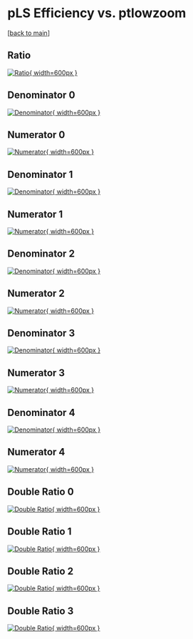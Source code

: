 # pLS Efficiency vs. ptlowzoom

[[back to main](./)]



## Ratio

[![Ratio](../mtv/var/pLS_loweta_211_0_eff_ptlowzoom.png){ width=600px }](../mtv/var/pLS_loweta_211_0_eff_ptlowzoom.pdf)

## Denominator 0

[![Denominator](../mtv/den/pLS_loweta_211_0_eff_ptlowzoom_den0.png){ width=600px }](../mtv/den/pLS_loweta_211_0_eff_ptlowzoom_den0.pdf)

## Numerator 0

[![Numerator](../mtv/num/pLS_loweta_211_0_eff_ptlowzoom_num0.png){ width=600px }](../mtv/num/pLS_loweta_211_0_eff_ptlowzoom_num0.pdf)

## Denominator 1

[![Denominator](../mtv/den/pLS_loweta_211_0_eff_ptlowzoom_den1.png){ width=600px }](../mtv/den/pLS_loweta_211_0_eff_ptlowzoom_den1.pdf)

## Numerator 1

[![Numerator](../mtv/num/pLS_loweta_211_0_eff_ptlowzoom_num1.png){ width=600px }](../mtv/num/pLS_loweta_211_0_eff_ptlowzoom_num1.pdf)

## Denominator 2

[![Denominator](../mtv/den/pLS_loweta_211_0_eff_ptlowzoom_den2.png){ width=600px }](../mtv/den/pLS_loweta_211_0_eff_ptlowzoom_den2.pdf)

## Numerator 2

[![Numerator](../mtv/num/pLS_loweta_211_0_eff_ptlowzoom_num2.png){ width=600px }](../mtv/num/pLS_loweta_211_0_eff_ptlowzoom_num2.pdf)

## Denominator 3

[![Denominator](../mtv/den/pLS_loweta_211_0_eff_ptlowzoom_den3.png){ width=600px }](../mtv/den/pLS_loweta_211_0_eff_ptlowzoom_den3.pdf)

## Numerator 3

[![Numerator](../mtv/num/pLS_loweta_211_0_eff_ptlowzoom_num3.png){ width=600px }](../mtv/num/pLS_loweta_211_0_eff_ptlowzoom_num3.pdf)

## Denominator 4

[![Denominator](../mtv/den/pLS_loweta_211_0_eff_ptlowzoom_den4.png){ width=600px }](../mtv/den/pLS_loweta_211_0_eff_ptlowzoom_den4.pdf)

## Numerator 4

[![Numerator](../mtv/num/pLS_loweta_211_0_eff_ptlowzoom_num4.png){ width=600px }](../mtv/num/pLS_loweta_211_0_eff_ptlowzoom_num4.pdf)

## Double Ratio 0

[![Double Ratio](../mtv/ratio/pLS_loweta_211_0_eff_ptlowzoom_ratio0.png){ width=600px }](../mtv/ratio/pLS_loweta_211_0_eff_ptlowzoom_ratio0.pdf)

## Double Ratio 1

[![Double Ratio](../mtv/ratio/pLS_loweta_211_0_eff_ptlowzoom_ratio1.png){ width=600px }](../mtv/ratio/pLS_loweta_211_0_eff_ptlowzoom_ratio1.pdf)

## Double Ratio 2

[![Double Ratio](../mtv/ratio/pLS_loweta_211_0_eff_ptlowzoom_ratio2.png){ width=600px }](../mtv/ratio/pLS_loweta_211_0_eff_ptlowzoom_ratio2.pdf)

## Double Ratio 3

[![Double Ratio](../mtv/ratio/pLS_loweta_211_0_eff_ptlowzoom_ratio3.png){ width=600px }](../mtv/ratio/pLS_loweta_211_0_eff_ptlowzoom_ratio3.pdf)

